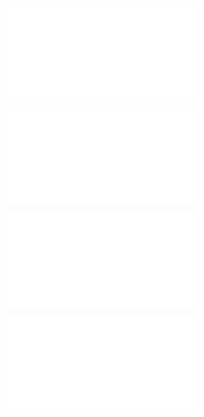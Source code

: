 ![@](steps/_.fa3ad648.md)

![@](steps/_.70b30df5.md)

![@](steps/prompt.86cdc0b6.md)

![@](steps/_.44a5134f.md)